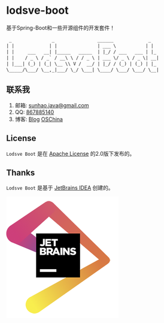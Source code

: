 # lodsve-boot

基于Spring-Boot和一些开源组件的开发套件！

```
 _               _                ______             _
| |             | |               | ___ \           | |
| |     ___   __| |_____   _____  | |_/ / ___   ___ | |_
| |    / _ \ / _` / __\ \ / / _ \ | ___ \/ _ \ / _ \| __|
| |___| (_) | (_| \__ \\ V /  __/ | |_/ / (_) | (_) | |_
\_____/\___/ \__,_|___/ \_/ \___| \____/ \___/ \___/ \__|
```

## 联系我

1. 邮箱: sunhao.java@gmail.com
2. QQ: [867885140][]
3. 博客: [Blog][] [OSChina][]

## License

`Lodsve Boot` 是在 [Apache License][] 的2.0版下发布的。

## Thanks

`Lodsve Boot` 是基于 [JetBrains IDEA][] 创建的。

![LOGO](.github/JetBrains.png "JetBrains")

[Apache License]: http://www.apache.org/licenses/LICENSE-2.0

[Blog]: https://www.crazy-coder.cn

[OSChina]: https://my.oschina.net/sunhaojava

[867885140]: http://wpa.qq.com/msgrd?v=3&uin=867885140&site=qq&menu=yes

[JetBrains IDEA]: https://www.jetbrains.com/?from=lodsve-framework
